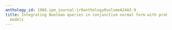 ```yaml
---
anthology_id: 1988.ipm_journal-ir0anthology0volumeA24A3.9
title: Integrating Boolean queries in conjunctive normal form with probabilistic retrieval
  models
---
```


